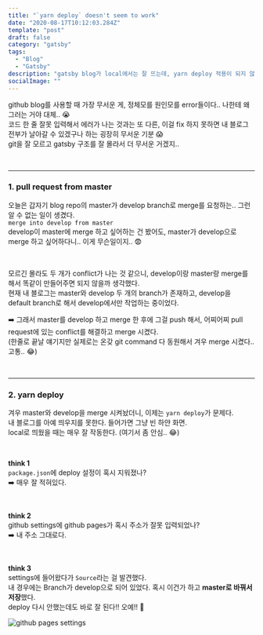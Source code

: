 ```yaml
---
title: "`yarn deploy` doesn't seem to work"
date: "2020-08-17T10:12:03.284Z"
template: "post"
draft: false
category: "gatsby"
tags:
  - "Blog"
  - "Gatsby"
description: "gatsby blog가 local에서는 잘 뜨는데, yarn deploy 적용이 되지 않을 때"
socialImage: ""
---
```




github blog를 사용할 때 가장 무서운 게, 정체모를 원인모를 error들이다.. 나한테 왜 그러는 거야 대체.. :sob:  
코드 한 줄 잘못 입력해서 에러가 나는 것과는 또 다른, 이걸 fix 하지 못하면 내 블로그 전부가 날아갈 수 있겠구나 하는 굉장히 무서운 기분 :scream:  
git을 잘 모르고 gatsby 구조를 잘 몰라서 더 무서운 거겠지..

<br>

---

### 1. pull request from master

오늘은 갑자기 blog repo의 master가 develop branch로 merge를 요청하는.. 그런 알 수 없는 일이 생겼다.  
`merge into develop from master`  
develop이 master에 merge 하고 싶어하는 건 봤어도, master가 develop으로 merge 하고 싶어하다니.. 이게 무슨일이지.. :fearful:

<br>

모르긴 몰라도 두 개가 conflict가 나는 것 같으니, develop이랑 master랑 merge를 해서 똑같이 만들어주면 되지 않을까 생각했다.  
현재 내 블로그는 master와 develop 두 개의 branch가 존재하고, develop을 default branch로 해서 develop에서만 작업하는 중이었다.  

:arrow_right: 그래서 master를 develop 하고 merge 한 후에 그걸 push 해서, 어찌어찌 pull request에 있는 conflict를 해결하고 merge 시켰다.  
(한줄로 끝날 얘기지만 실제로는 온갖 git command 다 동원해서 겨우 merge 시켰다.. 고통.. :joy:)

<br>

---

### 2. yarn deploy

겨우 master와 develop을 merge 시켜놨더니, 이제는 `yarn deploy`가 문제다.  
내 블로그를 아예 띄우지를 못한다. 들어가면 그냥 빈 하얀 화면.  
local로 띄웠을 때는 매우 잘 작동한다. (여기서 좀 안심.. :joy:)  

<br>

**think 1**  
`package.json`에 deploy 설정이 혹시 지워졌나?  
:arrow_right: 매우 잘 적혀있다.

<br>

**think 2**  
github settings에 github pages가 혹시 주소가 잘못 입력되었나?  
:arrow_right: 내 주소 그대로다.

<br>

**think 3**  
settings에 들어왔다가 `Source`라는 걸 발견했다.  
내 경우에는 Branch가 develop으로 되어 있었다. 혹시 이건가 하고 **master로 바꿔서 저장**했다.  
deploy 다시 안했는데도 바로 잘 된다!! 오예!! :clap:


![github pages settings](https://user-images.githubusercontent.com/53142539/90359210-3c050e00-e093-11ea-9a92-bf73942b0c89.png)